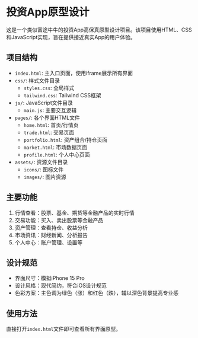 # 投资App原型设计

这是一个类似富途牛牛的投资App高保真原型设计项目。该项目使用HTML、CSS和JavaScript实现，旨在提供接近真实App的用户体验。

## 项目结构

- `index.html`: 主入口页面，使用iframe展示所有界面
- `css/`: 样式文件目录
  - `styles.css`: 全局样式
  - `tailwind.css`: Tailwind CSS框架
- `js/`: JavaScript文件目录
  - `main.js`: 主要交互逻辑
- `pages/`: 各个界面HTML文件
  - `home.html`: 首页/行情页
  - `trade.html`: 交易页面
  - `portfolio.html`: 资产组合/持仓页面
  - `market.html`: 市场数据页面
  - `profile.html`: 个人中心页面
- `assets/`: 资源文件目录
  - `icons/`: 图标文件
  - `images/`: 图片资源

## 主要功能

1. 行情查看：股票、基金、期货等金融产品的实时行情
2. 交易功能：买入、卖出股票等金融产品
3. 资产管理：查看持仓、收益分析
4. 市场资讯：财经新闻、分析报告
5. 个人中心：账户管理、设置等

## 设计规范

- 界面尺寸：模拟iPhone 15 Pro
- 设计风格：现代简约，符合iOS设计规范
- 色彩方案：主色调为绿色（涨）和红色（跌），辅以深色背景提高专业感

## 使用方法

直接打开`index.html`文件即可查看所有界面原型。 
